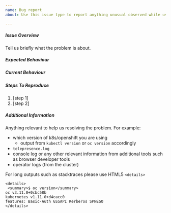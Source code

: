 ```yaml
---
name: Bug report
about: Use this issue type to report anything unusual observed while using istio-workspace.

---
```


<!--
Thanks for interest in istio-workspace and apologies for making your experience not yet as awesome as we strive for.  

Please follow template provided below to report a bug you have encountered and we will make sure to improve it.

YOU CAN DELETE THIS TEXT BEFORE SUBMITTING THE ISSUE
-->

##### Issue Overview

Tell us briefly what the problem is about.

##### Expected Behaviour

##### Current Behaviour

##### Steps To Reproduce

1. [step 1]
2. [step 2]

##### Additional Information

Anything relevant to help us resolving the problem. For example:

  * which version of k8s/openshift you are using
    * output from `kubectl version` or `oc version` accordingly
  * `telepresence.log`
  * console log or any other relevant information from additional tools such as browser developer tools
  * operator logs (from the cluster)

For long outputs such as stacktraces please use HTML5 `<details>`

```
<details>
 <summary>$ oc version</summary>
oc v3.11.0+0cbc58b
kubernetes v1.11.0+d4cacc0
features: Basic-Auth GSSAPI Kerberos SPNEGO
</details>
```
